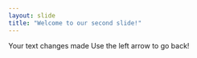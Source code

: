 ```yaml
---
layout: slide
title: "Welcome to our second slide!"
---
```

Your text changes made
Use the left arrow to go back!
